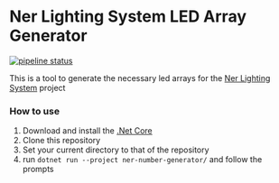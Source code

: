 ﻿# Ner Lighting System LED Array Generator

[![pipeline status](https://gitlab.com/chabad360/ner-number-generator/badges/master/pipeline.svg)](https://gitlab.com/chabad360/ner-number-generator/pipelines)

This is a tool to generate the necessary led arrays for the [Ner Lighting System](https://gitlab.com/chabad360/ner) project
### How to use
1. Download and install the [.Net Core](https://github.com/dotnet/core/blob/master/release-notes/download-archives/2.0.3.md)
2. Clone this repository
3. Set your current directory to that of the repository
4. run `dotnet run --project ner-number-generator/`  and follow the prompts